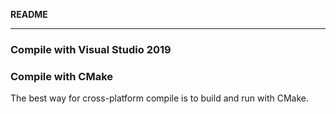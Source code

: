 **README**

---

### Compile with Visual Studio 2019  

### Compile with CMake  

The best way for cross-platform compile is to build and run with CMake.  